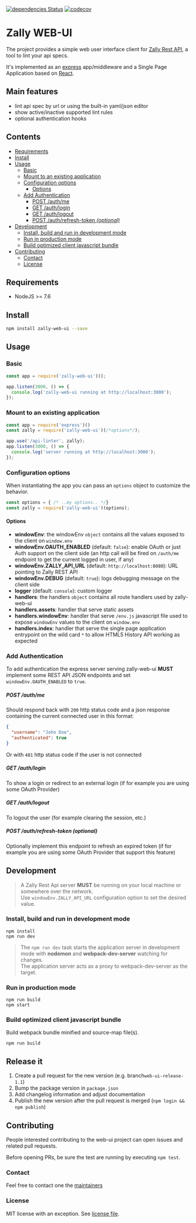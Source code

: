 [![dependencies Status](https://david-dm.org/zalando-incubator/zally-web-ui/status.svg)](https://david-dm.org/zalando-incubator/zally-web-ui)
[![codecov](https://codecov.io/gh/zalando-incubator/zally-web-ui/branch/master/graph/badge.svg)](https://codecov.io/gh/zalando-incubator/zally-web-ui)

Zally WEB-UI
============

The project provides a simple web user interface client for [Zally Rest API](https://github.com/zalando-incubator/zally), a tool to lint your api specs.

It's implemented as an [express](https://expressjs.com/) app/middleware and a Single Page Application based on [React](https://facebook.github.io/react/). 


## Main features

* lint api spec by url or using the built-in yaml/json editor
* show active/inactive supported lint rules
* optional authentication hooks

<!-- START doctoc generated TOC please keep comment here to allow auto update -->
<!-- DON'T EDIT THIS SECTION, INSTEAD RE-RUN doctoc TO UPDATE -->
## Contents

- [Requirements](#requirements)
- [Install](#install)
- [Usage](#usage)
  - [Basic](#basic)
  - [Mount to an existing application](#mount-to-an-existing-application)
  - [Configuration options](#configuration-options)
    - [Options](#options)
  - [Add Authentication](#add-authentication)
      - [POST /auth/me](#post-authme)
      - [GET /auth/login](#get-authlogin)
      - [GET /auth/logout](#get-authlogout)
      - [POST /auth/refresh-token *(optional)*](#post-authrefresh-token-optional)
- [Development](#development)
  - [Install, build and run in development mode](#install-build-and-run-in-development-mode)
  - [Run in production mode](#run-in-production-mode)
  - [Build optimized client javascript bundle](#build-optimized-client-javascript-bundle)
- [Contributing](#contributing)
  - [Contact](#contact)
  - [License](#license)

<!-- END doctoc generated TOC please keep comment here to allow auto update -->

## Requirements

* NodeJS >= 7.6

## Install

```bash
npm install zally-web-ui --save
```

## Usage

### Basic

```js
const app = require('zally-web-ui')();

app.listen(3000, () => {
  console.log('zally-web-ui running at http://localhost:3000');
});
```

### Mount to an existing application

```js
const app = require('express')()
const zally = require('zally-web-ui')(/*options*/);

app.use('/api-linter', zally);
app.listen(3000, () => {
  console.log('server running at http://localhost:3000');
});
```

### Configuration options

When instantiating the app you can pass an `options` object to customize the behavior. 

```js
const options = { /* ..my options.. */}
const zally = require('zally-web-ui')(options);
```

#### Options

* **windowEnv**: the windowEnv `object` contains all the values exposed to the client on `window.env` 
* **windowEnv.OAUTH_ENABLED** (default: `false`): enable OAuth or just Auth support on the client side (an http call will be fired on `/auth/me` endpoint to get the current logged in user, if any)  
* **windowEnv.ZALLY_API_URL** (default: `http://localhost:8080`): URL pointing to Zally REST API
* **windowEnv.DEBUG** (default: `true`): logs debugging message on the client side
* **logger** (default: `console`): custom logger
* **handlers**: the handlers `object` contains all route handlers used by zally-web-ui
* **handlers.assets**: handler that serve static assets
* **handlers.windowEnv**: handler that serve `/env.js` javascript file used to expose `windowEnv` values to the client on `window.env`
* **handlers.index**: handler that serve the single page application entrypoint on the wild card `*` to allow HTML5 History API working as expected


### Add Authentication

To add authentication the express server serving zally-web-ui **MUST** implement some REST API JSON endpoints and set `windowEnv.OAUTH_ENABLED` to `true`.

##### POST /auth/me
  
Should respond back with `200` http status code and a json response containing the current connected user in this format:

```json
{
  "username": "John Doe",
  "authenticated": true
}
```
  
Or with `401` http status code if the user is not connected
  
##### GET /auth/login
   
To show a login or redirect to an external login (if for example you are using some OAuth Provider)
   
##### GET /auth/logout
   
To logout the user (for example clearing the session, etc.)
   
##### POST /auth/refresh-token *(optional)*
  
Optionally implement this endpoint to refresh an expired token (if for example you are using some OAuth Provider that support this feature)

## Development

> A Zally Rest Api server **MUST** be running on your local machine or somewhere over the network. <br>
 Use `windowEnv.ZALLY_API_URL` configuration option to set the desired value.

### Install, build and run in development mode

```
npm install
npm run dev
```

> The `npm run dev` task starts the application server in development mode with **nodemon** and **webpack-dev-server** watching for changes.<br>
  The application server acts as a proxy to webpack-dev-server as the target.

### Run in production mode

```
npm run build
npm start
```

### Build optimized client javascript bundle

Build webpack bundle minified and source-map file(s).

```
npm run build
```

## Release it

1. Create a pull request for the new version (e.g. branch`web-ui-release-1.1`)
  1. Bump the package version in `package.json`
  1. Add changelog information and adjust documentation
1. Publish the new version after the pull request is merged (`npm login && npm publish`)

## Contributing

People interested contributing to the web-ui project can open issues and related pull requests. 

Before opening PRs, be sure the test are running by executing `npm test`.

### Contact

Feel free to contact one the [maintainers](MAINTAINERS)

### License

MIT license with an exception. See [license file](LICENSE).
